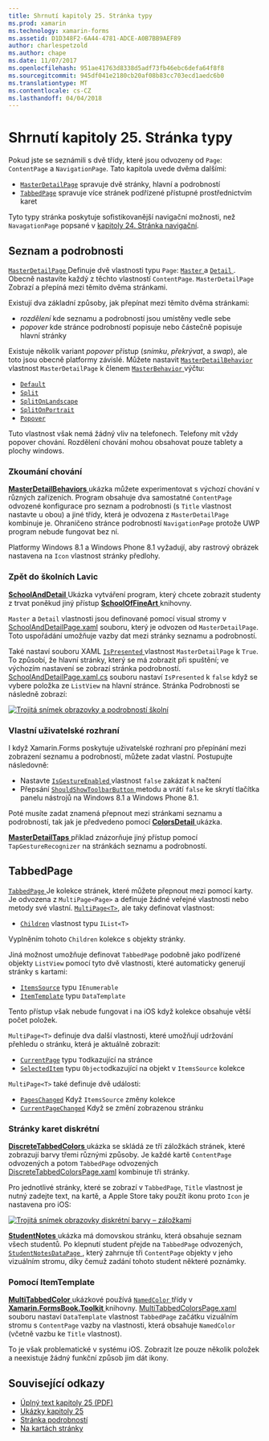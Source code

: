 ```yaml
---
title: Shrnutí kapitoly 25. Stránka typy
ms.prod: xamarin
ms.technology: xamarin-forms
ms.assetid: D1D348F2-6A44-4781-ADCE-A0B7BB9AEF89
author: charlespetzold
ms.author: chape
ms.date: 11/07/2017
ms.openlocfilehash: 951ae41763d8338d5adf73fb46ebc6defa64f8f8
ms.sourcegitcommit: 945df041e2180cb20af08b83cc703ecd1aedc6b0
ms.translationtype: MT
ms.contentlocale: cs-CZ
ms.lasthandoff: 04/04/2018
---
```

# <a name="summary-of-chapter-25-page-varieties"></a>Shrnutí kapitoly 25. Stránka typy

Pokud jste se seznámili s dvě třídy, které jsou odvozeny od `Page`: `ContentPage` a `NavigationPage`. Tato kapitola uvede dvěma dalšími:

- [`MasterDetailPage`](https://developer.xamarin.com/api/type/Xamarin.Forms.MasterDetailPage/) spravuje dvě stránky, hlavní a podrobností
- [`TabbedPage`](https://developer.xamarin.com/api/type/Xamarin.Forms.TabbedPage/) spravuje více stránek podřízené přístupné prostřednictvím karet

Tyto typy stránka poskytuje sofistikovanější navigační možnosti, než `NavagationPage` popsané v [kapitoly 24. Stránka navigační](~/xamarin-forms/creating-mobile-apps-xamarin-forms/summaries/chapter24.md).

## <a name="master-and-detail"></a>Seznam a podrobnosti

[ `MasterDetailPage` ](https://developer.xamarin.com/api/type/Xamarin.Forms.MasterDetailPage/) Definuje dvě vlastnosti typu `Page`: [ `Master` ](https://developer.xamarin.com/api/property/Xamarin.Forms.MasterDetailPage.Master/) a [ `Detail` ](https://developer.xamarin.com/api/property/Xamarin.Forms.MasterDetailPage.Detail/). Obecně nastavíte každý z těchto vlastností `ContentPage`. `MasterDetailPage` Zobrazí a přepíná mezi těmito dvěma stránkami.

Existují dva základní způsoby, jak přepínat mezi těmito dvěma stránkami:

- *rozdělení* kde seznamu a podrobností jsou umístěny vedle sebe
- *popover* kde stránce podrobností popisuje nebo částečně popisuje hlavní stránky

Existuje několik variant *popover* přístup (*snímku*, *překrývat*, a *swap*), ale toto jsou obecně platformy závislé. Můžete nastavit [ `MasterDetailBehavior` ](https://developer.xamarin.com/api/property/Xamarin.Forms.MasterDetailPage.MasterBehavior/) vlastnost `MasterDetailPage` k členem [ `MasterBehavior` ](https://developer.xamarin.com/api/type/Xamarin.Forms.MasterBehavior/) výčtu:

- [`Default`](https://developer.xamarin.com/api/field/Xamarin.Forms.MasterBehavior.Default/)
- [`Split`](https://developer.xamarin.com/api/field/Xamarin.Forms.MasterBehavior.Split/)
- [`SplitOnLandscape`](https://developer.xamarin.com/api/field/Xamarin.Forms.MasterBehavior.SplitOnLandscape/)
- [`SplitOnPortrait`](https://developer.xamarin.com/api/field/Xamarin.Forms.MasterBehavior.SplitOnPortrait/)
- [`Popover`](https://developer.xamarin.com/api/field/Xamarin.Forms.MasterBehavior.Popover/)

Tuto vlastnost však nemá žádný vliv na telefonech. Telefony mít vždy popover chování. Rozdělení chování mohou obsahovat pouze tablety a plochy windows.

### <a name="exploring-the-behaviors"></a>Zkoumání chování

[ **MasterDetailBehaviors** ](https://github.com/xamarin/xamarin-forms-book-samples/tree/master/Chapter25/MasterDetailBehaviors) ukázka můžete experimentovat s výchozí chování v různých zařízeních. Program obsahuje dva samostatné `ContentPage` odvozené konfigurace pro seznam a podrobnosti (s `Title` vlastnost nastavte u obou) a jiné třídy, která je odvozena z `MasterDetailPage` kombinuje je. Ohraničeno stránce podrobností `NavigationPage` protože UWP program nebude fungovat bez ní.

Platformy Windows 8.1 a Windows Phone 8.1 vyžadují, aby rastrový obrázek nastavena na `Icon` vlastnost stránky předlohy.

### <a name="back-to-school"></a>Zpět do školních Lavic

[ **SchoolAndDetail** ](https://github.com/xamarin/xamarin-forms-book-samples/tree/master/Chapter25/SchoolAndDetail) Ukázka vytváření program, který chcete zobrazit studenty z trvat poněkud jiný přístup [ **SchoolOfFineArt** ](https://github.com/xamarin/xamarin-forms-book-samples/tree/master/Libraries/SchoolOfFineArt) knihovny.

`Master` a `Detail` vlastnosti jsou definované pomocí visual stromy v [SchoolAndDetailPage.xaml](https://github.com/xamarin/xamarin-forms-book-samples/blob/master/Chapter25/SchoolAndDetail/SchoolAndDetail/SchoolAndDetail/SchoolAndDetailPage.xaml) souboru, který je odvozen od `MasterDetailPage`. Toto uspořádání umožňuje vazby dat mezi stránky seznamu a podrobností.

Také nastaví souboru XAML [ `IsPresented` ](https://developer.xamarin.com/api/property/Xamarin.Forms.MasterDetailPage.IsPresented/) vlastnost `MasterDetailPage` k `True`. To způsobí, že hlavní stránky, který se má zobrazit při spuštění; ve výchozím nastavení se zobrazí stránka podrobností. [SchoolAndDetailPage.xaml.cs](https://github.com/xamarin/xamarin-forms-book-samples/blob/master/Chapter25/SchoolAndDetail/SchoolAndDetail/SchoolAndDetail/SchoolAndDetailPage.xaml.cs) souboru nastaví `IsPresented` k `false` když se vybere položka ze `ListView` na hlavní stránce. Stránka Podrobnosti se následně zobrazí:

[![Trojitá snímek obrazovky a podrobností školní](images/ch25fg09-small.png "stránku s podrobnostmi od MasterDetailPage")](images/ch25fg09-large.png#lightbox "stránku s podrobnostmi od MasterDetailPage")

### <a name="your-own-user-interface"></a>Vlastní uživatelské rozhraní

I když Xamarin.Forms poskytuje uživatelské rozhraní pro přepínání mezi zobrazení seznamu a podrobností, můžete zadat vlastní. Postupujte následovně:

- Nastavte [ `IsGestureEnabled` ](https://developer.xamarin.com/api/property/Xamarin.Forms.MasterDetailPage.IsGestureEnabled/) vlastnost `false` zakázat k načtení
- Přepsání [ `ShouldShowToolbarButton` ](https://developer.xamarin.com/api/member/Xamarin.Forms.MasterDetailPage.ShouldShowToolbarButton()/) metodu a vrátí `false` ke skrytí tlačítka panelu nástrojů na Windows 8.1 a Windows Phone 8.1.

Poté musíte zadat znamená přepnout mezi stránkami seznamu a podrobností, tak jak je předvedeno pomocí [ **ColorsDetail** ](https://github.com/xamarin/xamarin-forms-book-samples/tree/master/Chapter25/ColorsDetails) ukázka.

[ **MasterDetailTaps** ](https://github.com/xamarin/xamarin-forms-book-samples/tree/master/Chapter25/MasterDetailTaps) příklad znázorňuje jiný přístup pomocí `TapGestureRecognizer` na stránkách seznamu a podrobností.

## <a name="tabbedpage"></a>TabbedPage

[ `TabbedPage` ](https://developer.xamarin.com/api/type/Xamarin.Forms.TabbedPage/) Je kolekce stránek, které můžete přepnout mezi pomocí karty. Je odvozena z `MultiPage<Page>` a definuje žádné veřejné vlastnosti nebo metody své vlastní. [`MultiPage<T>`](https://developer.xamarin.com/api/type/Xamarin.Forms.MultiPage%3CT%3E/), ale taky definovat vlastnost:

- [`Children`](https://developer.xamarin.com/api/property/Xamarin.Forms.MultiPage%3CT%3E.Children/) vlastnost typu `IList<T>`

Vyplněním tohoto `Children` kolekce s objekty stránky.

Jiná možnost umožňuje definovat `TabbedPage` podobně jako podřízené objekty `ListView` pomocí tyto dvě vlastnosti, které automaticky generují stránky s kartami:

- [`ItemsSource`](https://developer.xamarin.com/api/property/Xamarin.Forms.MultiPage%3CT%3E.ItemsSource/) typu `IEnumerable`
- [`ItemTemplate`](https://developer.xamarin.com/api/property/Xamarin.Forms.MultiPage%3CT%3E.ItemTemplate/) typu `DataTemplate`

Tento přístup však nebude fungovat i na iOS když kolekce obsahuje větší počet položek.

`MultiPage<T>` definuje dva další vlastnosti, které umožňují udržování přehledu o stránku, která je aktuálně zobrazit:

- [`CurrentPage`](https://developer.xamarin.com/api/property/Xamarin.Forms.MultiPage%3CT%3E.CurrentPage/) typu `T`odkazující na stránce
- [`SelectedItem`](https://developer.xamarin.com/api/property/Xamarin.Forms.MultiPage%3CT%3E.SelectedItem/) typu `Object`odkazující na objekt v `ItemsSource` kolekce

`MultiPage<T>` také definuje dvě události:

- [`PagesChanged`](https://developer.xamarin.com/api/event/Xamarin.Forms.MultiPage%3CT%3E.PagesChanged/) Když `ItemsSource` změny kolekce
- [`CurrentPageChanged`](https://developer.xamarin.com/api/event/Xamarin.Forms.MultiPage%3CT%3E.CurrentPageChanged/) Když se změní zobrazenou stránku

### <a name="discrete-tab-pages"></a>Stránky karet diskrétní

[ **DiscreteTabbedColors** ](https://github.com/xamarin/xamarin-forms-book-samples/tree/master/Chapter25/DiscreteTabbedColors) ukázka se skládá ze tří záložkách stránek, které zobrazují barvy třemi různými způsoby. Je každé kartě `ContentPage` odvozených a potom `TabbedPage` odvozených [DiscreteTabbedColorsPage.xaml](https://github.com/xamarin/xamarin-forms-book-samples/blob/master/Chapter25/DiscreteTabbedColors/DiscreteTabbedColors/DiscreteTabbedColors/DiscreteTabbedColorsPage.xaml) kombinuje tři stránky.

Pro jednotlivé stránky, které se zobrazí v `TabbedPage`, `Title` vlastnost je nutný zadejte text, na kartě, a Apple Store taky použít ikonu proto `Icon` je nastavena pro iOS:

[![Trojitá snímek obrazovky diskrétní barvy – záložkami](images/ch25fg13-small.png "TabbedPage")](images/ch25fg13-large.png#lightbox "TabbedPage")

[ **StudentNotes** ](https://github.com/xamarin/xamarin-forms-book-samples/tree/master/Chapter25/StudentNotes) ukázka má domovskou stránku, která obsahuje seznam všech studentů. Po klepnutí student přejde na `TabbedPage` odvozených, [ `StudentNotesDataPage` ](https://github.com/xamarin/xamarin-forms-book-samples/blob/master/Chapter25/StudentNotes/StudentNotes/StudentNotes/StudentNotesDataPage.xaml), který zahrnuje tři `ContentPage` objekty v jeho vizuálním stromu, díky čemuž zadání tohoto student některé poznámky.

### <a name="using-an-itemtemplate"></a>Pomocí ItemTemplate

[ **MultiTabbedColor** ](https://github.com/xamarin/xamarin-forms-book-samples/tree/master/Chapter25/MultiTabbedColors) ukázkové používá [ `NamedColor` ](https://github.com/xamarin/xamarin-forms-book-samples/blob/master/Libraries/Xamarin.FormsBook.Toolkit/Xamarin.FormsBook.Toolkit/NamedColor.cs) třídy v [ **Xamarin.FormsBook.Toolkit** ](https://github.com/xamarin/xamarin-forms-book-samples/tree/master/Libraries/Xamarin.FormsBook.Toolkit) knihovny. [MultiTabbedColorsPage.xaml](https://github.com/xamarin/xamarin-forms-book-samples/blob/master/Chapter25/MultiTabbedColors/MultiTabbedColors/MultiTabbedColors/MultiTabbedColorsPage.xaml) souboru nastaví `DataTemplate` vlastnost `TabbedPage` začátku vizuálním stromu s `ContentPage` vazby na vlastnosti, která obsahuje `NamedColor` (včetně vazbu ke `Title` vlastnost).

To je však problematické v systému iOS. Zobrazit lze pouze několik položek a neexistuje žádný funkční způsob jim dát ikony.



## <a name="related-links"></a>Související odkazy

- [Úplný text kapitoly 25 (PDF)](https://download.xamarin.com/developer/xamarin-forms-book/XamarinFormsBook-Ch25-Apr2016.pdf)
- [Ukázky kapitoly 25](https://github.com/xamarin/xamarin-forms-book-samples/tree/master/Chapter25)
- [Stránka podrobností](~/xamarin-forms/app-fundamentals/navigation/master-detail-page.md)
- [Na kartách stránky](~/xamarin-forms/app-fundamentals/navigation/tabbed-page.md)
